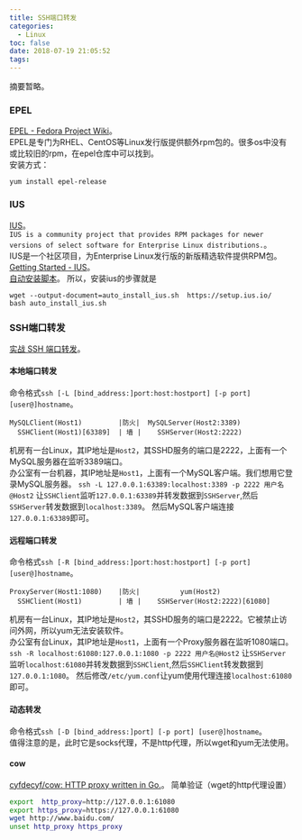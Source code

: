 ```yaml
---
title: SSH端口转发
categories:
  - Linux
toc: false
date: 2018-07-19 21:05:52
tags:
---
```

摘要暂略。
<!-- more -->

### EPEL
[EPEL - Fedora Project Wiki](https://fedoraproject.org/wiki/EPEL)。  
EPEL是专门为RHEL、CentOS等Linux发行版提供额外rpm包的。很多os中没有或比较旧的rpm，在epel仓库中可以找到。  
安装方式：
```
yum install epel-release
```

### IUS
[IUS](https://ius.io)。  
`IUS is a community project that provides RPM packages for newer versions of select software for Enterprise Linux distributions.`。  
IUS是一个社区项目，为Enterprise Linux发行版的新版精选软件提供RPM包。  
[Getting Started - IUS](https://ius.io/GettingStarted/#install-via-automation)。  
[自动安装脚本](https://setup.ius.io/)。
所以，安装ius的步骤就是
```
wget --output-document=auto_install_ius.sh  https://setup.ius.io/
bash auto_install_ius.sh
```

### SSH端口转发
[实战 SSH 端口转发](https://www.ibm.com/developerworks/cn/linux/l-cn-sshforward/index.html)。  

#### 本地端口转发
命令格式`ssh [-L [bind_address:]port:host:hostport] [-p port] [user@]hostname`。
```
MySQLClient(Host1)         |防火|  MySQLServer(Host2:3389)
  SSHClient(Host1)[63389]  | 墙 |    SSHServer(Host2:2222)
```
机房有一台Linux，其IP地址是`Host2`，其SSHD服务的端口是2222，上面有一个MySQL服务器在监听3389端口。  
办公室有一台机器，其IP地址是`Host1`，上面有一个MySQL客户端。我们想用它登录MySQL服务器。
`ssh -L 127.0.0.1:63389:localhost:3389 -p 2222 用户名@Host2`
让`SSHClient`监听`127.0.0.1:63389`并转发数据到`SSHServer`,然后`SSHServer`转发数据到`localhost:3389`。
然后MySQL客户端连接`127.0.0.1:63389`即可。

#### 远程端口转发  
命令格式`ssh [-R [bind_address:]port:host:hostport] [-p port] [user@]hostname`。  
```
ProxyServer(Host1:1080)    |防火|          yum(Host2)
  SSHClient(Host1)         | 墙 |    SSHServer(Host2:2222)[61080]
```
机房有一台Linux，其IP地址是`Host2`，其SSHD服务的端口是2222。它被禁止访问外网，所以yum无法安装软件。  
办公室有台Linux，其IP地址是`Host1`，上面有一个Proxy服务器在监听1080端口。
`ssh -R localhost:61080:127.0.0.1:1080 -p 2222 用户名@Host2`
让`SSHServer`监听`localhost:61080`并转发数据到`SSHClient`,然后`SSHClient`转发数据到`127.0.0.1:1080`。
然后修改`/etc/yum.conf`让yum使用代理连接`localhost:61080`即可。  

#### 动态转发
命令格式`ssh [-D [bind_address:]port] [-p port] [user@]hostname`。  
值得注意的是，此时它是socks代理，不是http代理，所以wget和yum无法使用。  


#### cow
[cyfdecyf/cow: HTTP proxy written in Go.](https://github.com/cyfdecyf/cow)。
简单验证（wget的http代理设置）
```bash
export  http_proxy=http://127.0.0.1:61080
export https_proxy=https://127.0.0.1:61080
wget http://www.baidu.com/
unset http_proxy https_proxy
```
